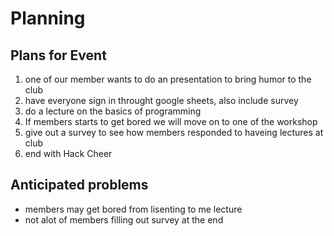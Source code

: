 # Planning

## Plans for Event

1. one of our member wants to do an presentation to bring humor to the club
2. have everyone sign in throught google sheets, also include survey
3. do a lecture on the basics of programming
4. If members starts to get bored we will move on to one of the workshop
5. give out a survey to see how members responded to haveing lectures at club
6. end with Hack Cheer

## Anticipated problems
* members may get bored from lisenting to me lecture
* not alot of members filling out survey at the end
